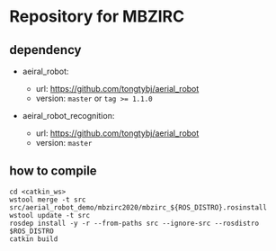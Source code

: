 # Repository for MBZIRC

## dependency

- aeiral_robot:
   - url: https://github.com/tongtybj/aerial_robot
   - version: `master` or `tag >= 1.1.0`

- aeiral_robot_recognition:
   - url: https://github.com/tongtybj/aerial_robot
   - version: `master`
   

## how to compile

```
cd <catkin_ws>
wstool merge -t src src/aerial_robot_demo/mbzirc2020/mbzirc_${ROS_DISTRO}.rosinstall
wstool update -t src
rosdep install -y -r --from-paths src --ignore-src --rosdistro $ROS_DISTRO
catkin build
```
